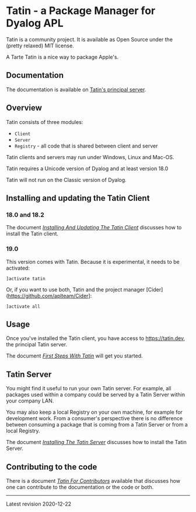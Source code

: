 # Tatin - a Package Manager for Dyalog APL

Tatin is a community project. It is available as Open Source under the (pretty relaxed) MIT license.

A Tarte Tatin is a nice way to package Apple's.

## Documentation

The documentation is available on [Tatin's principal server](https://tatin.dev/v1/documentation "Link to https://tatin.dev/v1/documentation").

## Overview

Tatin consists of three modules:

* `Client` 
* `Server` 
* `Registry` - all code that is shared between client and server

Tatin clients and servers may run under Windows, Linux and Mac-OS.

Tatin requires a Unicode version of Dyalog and at least version 18.0

Tatin will not run on the Classic version of Dyalog.

## Installing and updating the Tatin Client

### 18.0 and 18.2

The document [_Installing And Updating The Tatin Client_](https://tatin.dev/Assets/docs/InstallingAndUpdatingTheTatinClient.html "Link to InstallingAndUpdatingTheTatinClient.html on the Tatin server") discusses how to install the Tatin client.

### 19.0

This version comes with Tatin. Because it is experimental, it needs to be activated:

```
]activate tatin
```

Or, if you want to use both, Tatin and the project manager [Cider](https://github.com/aplteam/Cider]:

```
]activate all
```

## Usage

Once you've installed the Tatin client, you have access to <https://tatin.dev>, the principal Tatin server.

The document [_First Steps With Tatin_](https://tatin.dev/Assets/docs/FirstStepsWithTatin.html "Link to FirstStepsWithTatin.html on the Tatin server") will get you started.

## Tatin Server 

You might find it useful to run your own Tatin server. For example, all packages used within a company could be served by a Tatin Server within your company LAN.

You may also keep a local Registry on your own machine, for example for development work. From a consumer's perspective there is no difference between consuming a package that is coming from a Tatin Server or from a local Registry.

The document [_Installing The Tatin Server_](https://tatin.dev/Assets/docs/InstallingTheTatinServer.html "Link to InstallingTheTatinServer.html on the Tatin server") discusses how to install the Tatin Server.

## Contributing to the code 

There is a document [_Tatin For Contributors_](https://tatin.dev/Assets/docs/TatinForContributors.html "Link toTatinForContributors.html on the Tatin server") available that discusses how one can contribute to the documentation or the code or both.

-----

Latest revision 2020-12-22
